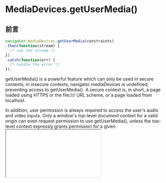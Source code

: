# MediaDevices.getUserMedia()

## 前言

```js
navigator.mediaDevices.getUserMedia(constraints)
.then(function(stream) {
  /* use the stream */
})
.catch(function(err) {
  /* handle the error */
});
```

getUserMedia() is a powerful feature which can only be used in secure contexts; in insecure contexts, navigator.mediaDevices is undefined, preventing access to getUserMedia(). A secure context is, in short, a page loaded using HTTPS or the file:/// URL scheme, or a page loaded from localhost.

In addition, user permission is always required to access the user's audio and video inputs. Only a window's top-level document context for a valid origin can even request permission to use getUserMedia(), unless the top-level context expressly grants permission for a given <iframe> to do so using Feature Policy. Otherwise, the user will never even be asked for permission to use the input devices.

getUserMedia 因为太过强大，以至于只能在安全的环境下使用， 在不安全的环境，浏览器， mediaDevices 是undefined，阻止访问 getUserMedia，

- HTTPS
- file:///  (file:///Users/lijiye/work/funny/css/box-sizing.html)
- localhost
- iframe 顶级document 给予 iframe 权限

```js
<iframe src="https://mycode.example.net/etc" allow="camera;microphone">
</iframe>
```

## 总结

英文文档更完整

### 参考文献

1. <https://developer.mozilla.org/zh-CN/docs/Web/API/MediaDevices/getUserMedia>
